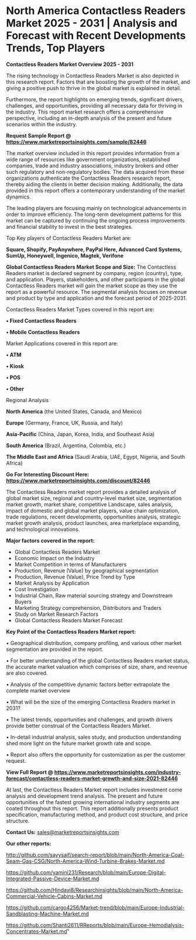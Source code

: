 # North America Contactless Readers Market 2025 - 2031 | Analysis and Forecast with Recent Developments Trends, Top Players

<Strong> Contactless Readers Market Overview 2025 - 2031</strong>

The rising technology in Contactless Readers Market is also depicted in this research report. Factors that are boosting the growth of the market, and giving a positive push to thrive in the global market is explained in detail.

Furthermore, the report highlights on emerging trends, significant drivers, challenges, and opportunities, providing all necessary data for thriving in the industry. This report market research offers a comprehensive perspective, including an in-depth analysis of the present and future scenarios within the industry.

<strong>Request Sample Report @ <a href=https://www.marketreportsinsights.com/sample/82446>https://www.marketreportsinsights.com/sample/82446</a></strong>

The market overview included in this report provides information from a wide range of resources like government organizations, established companies, trade and industry associations, industry brokers and other such regulatory and non-regulatory bodies. The data acquired from these organizations authenticate the Contactless Readers research report, thereby aiding the clients in better decision making. Additionally, the data provided in this report offers a contemporary understanding of the market dynamics.

The leading players are focusing mainly on technological advancements in order to improve efficiency. The long-term development patterns for this market can be captured by continuing the ongoing process improvements and financial stability to invest in the best strategies.

Top Key players of Contactless Readers Market are:

<strong>Square, Shopify, PayAnywhere, PayPal Here, Advanced Card Systems, SumUp, Honeywell, Ingenico, Magtek, Verifone</strong>

<strong><b>Global Contactless Readers Market Scope and Size:</b></strong>
The Contactless Readers market is declared segment by company, region (country), type, and application. Players, stakeholders, and other participants in the global Contactless Readers market will gain the market scope as they use the report as a powerful resource. The segmental analysis focuses on revenue and product by type and application and the forecast period of 2025-2031.

Contactless Readers Market Types covered in this report are:

<strong>• Fixed Contactless Readers

• Mobile Contactless Readers</strong>

Market Applications covered in this report are:

<strong>• ATM

• Kiosk

• POS

• Other</strong> 

Regional Analysis

<strong>North America</strong> (the United States, Canada, and Mexico)

<strong>Europe</strong> (Germany, France, UK, Russia, and Italy)

<strong>Asia-Pacific</strong> (China, Japan, Korea, India, and Southeast Asia)

<strong>South America</strong> (Brazil, Argentina, Colombia, etc.)

<strong>The Middle East and Africa</strong> (Saudi Arabia, UAE, Egypt, Nigeria, and South Africa)

<strong>Go For Interesting Discount Here: <a href=https://www.marketreportsinsights.com/discount/82446>https://www.marketreportsinsights.com/discount/82446</a></strong>

The Contactless Readers market report provides a detailed analysis of global market size, regional and country-level market size, segmentation market growth, market share, competitive Landscape, sales analysis, impact of domestic and global market players, value chain optimization, trade regulations, recent developments, opportunities analysis, strategic market growth analysis, product launches, area marketplace expanding, and technological innovations.

<strong><b>Major factors covered in the report:</b></strong>
<ul>
  <li>Global Contactless Readers Market </li>
  <li>Economic Impact on the Industry</li>
  <li>Market Competition in terms of Manufacturers</li>
  <li>Production, Revenue (Value) by geographical segmentation</li>
  <li>Production, Revenue (Value), Price Trend by Type</li>
  <li>Market Analysis by Application</li>
  <li>Cost Investigation</li>
  <li>Industrial Chain, Raw material sourcing strategy and Downstream Buyers</li>
  <li>Marketing Strategy comprehension, Distributors and Traders</li>
  <li>Study on Market Research Factors</li>
  <li>Global Contactless Readers Market Forecast</li>
</ul>

<strong><b>Key Point of the Contactless Readers Market report:</b></strong>

• Geographical distribution, company profiling, and various other market segmentation are provided in the report.

• For better understanding of the global Contactless Readers market status, the accurate market valuation which comprises of size, share, and revenue are also covered.

• Analysis of the competitive dynamic factors better extrapolate the complete market overview

• What will be the size of the emerging Contactless Readers market in 2031?

• The latest trends, opportunities and challenges, and growth drivers provide better construal of the Contactless Readers Market.

• In-detail industrial analysis, sales study, and production understanding shed more light on the future market growth rate and scope.

• Report also offers the opportunity for customization as per the customer request.

<strong><b>View Full Report @ <a href=https://www.marketreportsinsights.com/industry-forecast/contactless-readers-market-growth-and-size-2021-82446>https://www.marketreportsinsights.com/industry-forecast/contactless-readers-market-growth-and-size-2021-82446</a></b></strong>


At last, the Contactless Readers Market report includes investment come analysis and development trend analysis. The present and future opportunities of the fastest growing international industry segments are coated throughout this report. This report additionally presents product specification, manufacturing method, and product cost structure, and price structure.

<strong>Contact Us:</strong>
sales@marketreportsinsights.com

<strong>Our other reports:</strong>

<a href=http://github.com/sayysaif/search-report/blob/main/North-America-Coal-Seam-Gas-CSG/North-America-Wind-Turbine-Brakes-Market.md>http://github.com/sayysaif/search-report/blob/main/North-America-Coal-Seam-Gas-CSG/North-America-Wind-Turbine-Brakes-Market.md</a>

<a href=https://github.com/yamini231/Research/blob/main/Europe-Digital-Integrated-Passive-Device-Market.md>https://github.com/yamini231/Research/blob/main/Europe-Digital-Integrated-Passive-Device-Market.md</a>

<a href=https://github.com/Hindavi8/Researchinsights/blob/main/North-America-Commercial-Vehicle-Cabins-Market.md>https://github.com/Hindavi8/Researchinsights/blob/main/North-America-Commercial-Vehicle-Cabins-Market.md</a>

<a href=https://github.com/cargo4256/Market-trend/blob/main/Europe-Industrial-Sandblasting-Machine-Market.md>https://github.com/cargo4256/Market-trend/blob/main/Europe-Industrial-Sandblasting-Machine-Market.md</a>

<a href=https://github.com/Shanti2611/RReports/blob/main/Europe-Hemodialysis-Concentrates-Market.md>https://github.com/Shanti2611/RReports/blob/main/Europe-Hemodialysis-Concentrates-Market.md</a>"
